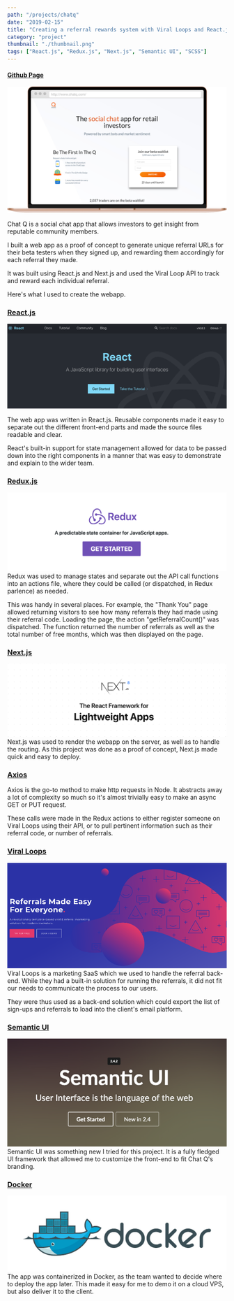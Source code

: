 ```yaml
---
path: "/projects/chatq"
date: "2019-02-15"
title: "Creating a referral rewards system with Viral Loops and React.js"
category: "project"
thumbnail: "./thumbnail.png"
tags: ["React.js", "Redux.js", "Next.js", "Semantic UI", "SCSS"]
---
```

#### [Github Page](https://github.com/shaunyap/chatq-prelaunch)

![Chat Q Case Study](./ChatQCaseStudy.jpg)

Chat Q is a social chat app that allows investors to get insight from reputable community members.

I built a web app as a proof of concept to generate unique referral URLs for their beta testers when they signed up, and rewarding them accordingly for each referral they made.

It was built using React.js and Next.js and used the Viral Loop API to track and reward each individual referral.

Here's what I used to create the webapp.

### [React.js](https://reactjs.org/)
![React JS](./reactjs.png)

The web app was written in React.js. Reusable components made it easy to separate out the different front-end parts and made the source files readable and clear. 

React's built-in support for state management allowed for data to be passed down into the right components in a manner that was easy to demonstrate and explain to the wider team.

### [Redux.js](https://redux.js.org/)
![Redux JS](./reduxjs.png)
Redux was used to manage states and separate out the API call functions into an actions file, where they could be called (or dispatched, in Redux parlence) as needed.

This was handy in several places. For example, the "Thank You" page allowed returning visitors to see how many referrals they had made using their referral code. Loading the page, the action "getReferralCount()" was dispatched. The function returned the number of referrals as well as the total number of free months, which was then displayed on the page.

### [Next.js](https://nextjs.org/)
![Next.js](./nextjs.png)
Next.js was used to render the webapp on the server, as well as to handle the routing. As this project was done as a proof of concept, Next.js made quick and easy to deploy.

### [Axios](https://github.com/axios/axios)
Axios is the go-to method to make http requests in Node. It abstracts away a lot of complexity so much so it's almost trivially easy to make an async GET or PUT request.

These calls were made in the Redux actions to either register someone on Viral Loops using their API, or to pull pertinent information such as their referral code, or number of referrals.

### [Viral Loops](https://viral-loops.com/)
![Viral Loops](./viralloops.png)
Viral Loops is a marketing SaaS which we used to handle the referral back-end. While they had a built-in solution for running the referrals, it did not fit our needs to communicate the process to our users.

They were thus used as a back-end solution which could export the list of sign-ups and referrals to load into the client's email platform.

### [Semantic UI](https://semantic-ui.com/)
![Semantic UI](./semanticui.png)
Semantic UI was something new I tried for this project. It is a fully fledged UI framework that allowed me to customize the front-end to fit Chat Q's branding.

### [Docker](https://www.docker.com/)
![Docker](./docker.jpg)
The app was containerized in Docker, as the team wanted to decide where to deploy the app later. This made it easy for me to demo it on a cloud VPS, but also deliver it to the client. 